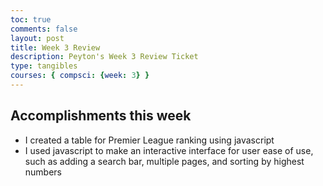```yaml
---
toc: true
comments: false
layout: post
title: Week 3 Review
description: Peyton's Week 3 Review Ticket
type: tangibles
courses: { compsci: {week: 3} }
---
```


## Accomplishments this week
- I created a table for Premier League ranking using javascript
- I used javascript to make an interactive interface for user ease of use, such as adding a search bar, multiple pages, and sorting by highest numbers